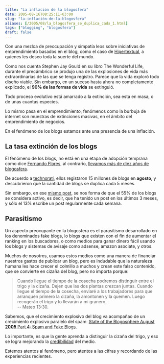 ```yaml
---
title: "La inflación de la blogosfera"
date: 2005-08-16T08:25:11-03:00
slug: "la-inflación-de-la-blogosfera"
aliases: [/2005/08/la_blogosfera_se_duplica_cada_1.html]
tags: ["blogging", "blogosfera"]
draft: false
---
```


Con una mezlca de preocupación y simpatía leos sobre iniciativas de
emprendimiento basados en el blog, como el caso de
[Hipertextual](http://hipertextual.com/), a quienes les deseo toda la
suerte del mundo.

Como nos cuenta Stephen Jay Gould en su libro The Wonderful Life,
durante el precámbrico se produjo una de las explosiones de vida más
extraordinarias de las que se tenga registro. Parece que la vida exploró
todo diseño viable. Sin embargo, en un suceso hasta ahora no
completamente explicado, el **90% de las formas de vida** se extinguió.

Todo proceso evolutivo está amarrado a la extinción, sea esta en masa, o
de unas cuantas especies.

Lo mismo pasa en el emprendimiento, fenómenos como la burbuja de
internet son muestras de extinciones masivas, en el ámbito del
emprendimiento de negocios.

En el fenómeno de los blogs estamos ante una presencia de una inflación.

## La tasa extinción de los blogs 

El fenómeno de los blogs, no está en una etapa de adopción temprana como
dice [Fernando Flores](http://www.fernandoflores.cl/), al contrario,
[llevamos más de diez años de
blogosfera](http://en.wikipedia.org/wiki/Blogs).

De acuerdo a
[technorati](http://www.technorati.com/weblog/2005/08/34.html), ellos
registaron 15 millones de blogs en **agosto**, y descubrieron que la
cantidad de blogs se duplica cada 5 meses.

Sin embargo, en ese [mismo
post](http://www.technorati.com/weblog/2005/08/34.html), se nos forma de
que el 55% de los blogs se considera activo, es decir, que ha tenido un
post en los últimos 3 meses, y sólo el 13% escribe un post regularmente
cada semana.

## Parasitismo

Un aspecto preocupante en la blogosfera es el parasitismo desarrollado
en los denominados fake blogs, lo blogs que existen con el fin de
aumentar el ranking en los buscadores, o como medios para ganar dinero
fácil usando los blogs y sistemas de avisaje como adsense, amazon
asociate, y otros.

Muchos de nosotros, usamos estos medios como una manera de financiar
nuestros gastos de publicar un blog, pero es indudable que la naturaleza
humana les hace crecer el colmillo a muchos y crean este falso
contenido, que se convierte en cizaña del blog, pero no importa porque:

> Cuando llegue el tiempo de la cosecha podremos distinguir entre el
> trigo y la cizaña. Dejen que las dos plantas crezcan juntas. Cuando
> llegue el tiempo de la cosecha, enviaré a los trabajadores para que
> arranquen primero la cizaña, la amontonen y la quemen. Luego recogerán
> el trigo y lo llevarán a mi granero.\
> -- Mateo 13:30.

Sabemos, que el crecimiento explosivo del blog va acompañao de un
crecimiento explosivo paralelo del spam: [State of the Blogosphere
August **2005** Part 4: Spam and Fake Blogs](http://www.technorati.com/weblog/2005/08/38.html).

Lo importante, es que la gente aprenda a distinguir la cizaña del trigo,
y eso se logra mejorando la
[credibilidad](/blog/2005/08/credibilidad_en.html)
del medio.

Estemos atentos al fenómeno, pero atentos a las cifras y recordando de
las experiencias recientes.
